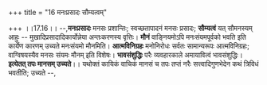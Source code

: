 +++
title = "16 मनःप्रसादः सौम्यत्वम्"

+++
।।17.16।। --,**मनःप्रसादः** मनसः प्रशान्तिः; स्वच्छतापादनं मनसः प्रसादः;
**सौम्यत्वं** यत् सौमनस्यम् आहुः -- मुखादिप्रसादादिकार्योन्नेया
अन्तःकरणस्य वृत्तिः। **मौनं** वाङ्नियमोऽपि मनःसंयमपूर्वको भवति इति
कार्येण कारणम् उच्यते मनःसंयमो मौनमिति। **आत्मविनिग्रहः** मनोनिरोधः
सर्वतः सामान्यरूपः आत्मविनिग्रहः; वाग्विषयस्यैव मनसः संयमः मौनम् इति
विशेषः। **भावसंशुद्धिः** परैः व्यवहारकाले अमायावित्वं भावसंशुद्धिः।
**इत्येतत् तपः मानसम् उच्यते**।। यथोक्तं कायिकं वाचिकं मानसं च तपः तप्तं
नरैः सत्त्वादिगुणभेदेन कथं त्रिविधं भवतीति; उच्यते --,
